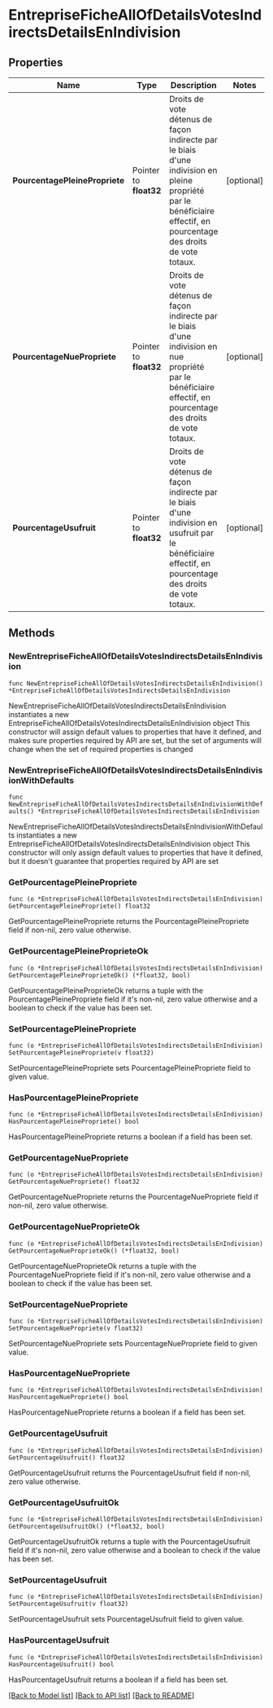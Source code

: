 # EntrepriseFicheAllOfDetailsVotesIndirectsDetailsEnIndivision

## Properties

Name | Type | Description | Notes
------------ | ------------- | ------------- | -------------
**PourcentagePleinePropriete** | Pointer to **float32** | Droits de vote détenus de façon indirecte par le biais d&#39;une indivision en pleine propriété par le bénéficiaire effectif, en pourcentage des droits de vote totaux. | [optional] 
**PourcentageNuePropriete** | Pointer to **float32** | Droits de vote détenus de façon indirecte par le biais d&#39;une indivision en nue propriété par le bénéficiaire effectif, en pourcentage des droits de vote totaux. | [optional] 
**PourcentageUsufruit** | Pointer to **float32** | Droits de vote détenus de façon indirecte par le biais d&#39;une indivision en usufruit par le bénéficiaire effectif, en pourcentage des droits de vote totaux. | [optional] 

## Methods

### NewEntrepriseFicheAllOfDetailsVotesIndirectsDetailsEnIndivision

`func NewEntrepriseFicheAllOfDetailsVotesIndirectsDetailsEnIndivision() *EntrepriseFicheAllOfDetailsVotesIndirectsDetailsEnIndivision`

NewEntrepriseFicheAllOfDetailsVotesIndirectsDetailsEnIndivision instantiates a new EntrepriseFicheAllOfDetailsVotesIndirectsDetailsEnIndivision object
This constructor will assign default values to properties that have it defined,
and makes sure properties required by API are set, but the set of arguments
will change when the set of required properties is changed

### NewEntrepriseFicheAllOfDetailsVotesIndirectsDetailsEnIndivisionWithDefaults

`func NewEntrepriseFicheAllOfDetailsVotesIndirectsDetailsEnIndivisionWithDefaults() *EntrepriseFicheAllOfDetailsVotesIndirectsDetailsEnIndivision`

NewEntrepriseFicheAllOfDetailsVotesIndirectsDetailsEnIndivisionWithDefaults instantiates a new EntrepriseFicheAllOfDetailsVotesIndirectsDetailsEnIndivision object
This constructor will only assign default values to properties that have it defined,
but it doesn't guarantee that properties required by API are set

### GetPourcentagePleinePropriete

`func (o *EntrepriseFicheAllOfDetailsVotesIndirectsDetailsEnIndivision) GetPourcentagePleinePropriete() float32`

GetPourcentagePleinePropriete returns the PourcentagePleinePropriete field if non-nil, zero value otherwise.

### GetPourcentagePleineProprieteOk

`func (o *EntrepriseFicheAllOfDetailsVotesIndirectsDetailsEnIndivision) GetPourcentagePleineProprieteOk() (*float32, bool)`

GetPourcentagePleineProprieteOk returns a tuple with the PourcentagePleinePropriete field if it's non-nil, zero value otherwise
and a boolean to check if the value has been set.

### SetPourcentagePleinePropriete

`func (o *EntrepriseFicheAllOfDetailsVotesIndirectsDetailsEnIndivision) SetPourcentagePleinePropriete(v float32)`

SetPourcentagePleinePropriete sets PourcentagePleinePropriete field to given value.

### HasPourcentagePleinePropriete

`func (o *EntrepriseFicheAllOfDetailsVotesIndirectsDetailsEnIndivision) HasPourcentagePleinePropriete() bool`

HasPourcentagePleinePropriete returns a boolean if a field has been set.

### GetPourcentageNuePropriete

`func (o *EntrepriseFicheAllOfDetailsVotesIndirectsDetailsEnIndivision) GetPourcentageNuePropriete() float32`

GetPourcentageNuePropriete returns the PourcentageNuePropriete field if non-nil, zero value otherwise.

### GetPourcentageNueProprieteOk

`func (o *EntrepriseFicheAllOfDetailsVotesIndirectsDetailsEnIndivision) GetPourcentageNueProprieteOk() (*float32, bool)`

GetPourcentageNueProprieteOk returns a tuple with the PourcentageNuePropriete field if it's non-nil, zero value otherwise
and a boolean to check if the value has been set.

### SetPourcentageNuePropriete

`func (o *EntrepriseFicheAllOfDetailsVotesIndirectsDetailsEnIndivision) SetPourcentageNuePropriete(v float32)`

SetPourcentageNuePropriete sets PourcentageNuePropriete field to given value.

### HasPourcentageNuePropriete

`func (o *EntrepriseFicheAllOfDetailsVotesIndirectsDetailsEnIndivision) HasPourcentageNuePropriete() bool`

HasPourcentageNuePropriete returns a boolean if a field has been set.

### GetPourcentageUsufruit

`func (o *EntrepriseFicheAllOfDetailsVotesIndirectsDetailsEnIndivision) GetPourcentageUsufruit() float32`

GetPourcentageUsufruit returns the PourcentageUsufruit field if non-nil, zero value otherwise.

### GetPourcentageUsufruitOk

`func (o *EntrepriseFicheAllOfDetailsVotesIndirectsDetailsEnIndivision) GetPourcentageUsufruitOk() (*float32, bool)`

GetPourcentageUsufruitOk returns a tuple with the PourcentageUsufruit field if it's non-nil, zero value otherwise
and a boolean to check if the value has been set.

### SetPourcentageUsufruit

`func (o *EntrepriseFicheAllOfDetailsVotesIndirectsDetailsEnIndivision) SetPourcentageUsufruit(v float32)`

SetPourcentageUsufruit sets PourcentageUsufruit field to given value.

### HasPourcentageUsufruit

`func (o *EntrepriseFicheAllOfDetailsVotesIndirectsDetailsEnIndivision) HasPourcentageUsufruit() bool`

HasPourcentageUsufruit returns a boolean if a field has been set.


[[Back to Model list]](../README.md#documentation-for-models) [[Back to API list]](../README.md#documentation-for-api-endpoints) [[Back to README]](../README.md)


